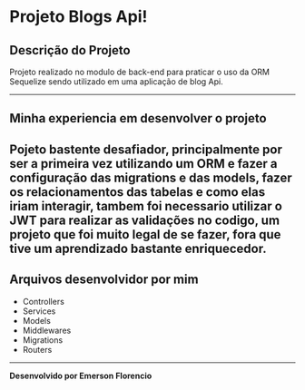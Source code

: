 # Projeto Blogs Api!

## Descrição do Projeto

Projeto realizado no modulo de back-end para praticar o uso da ORM Sequelize sendo utilizado em uma aplicação de blog Api.

---

## Minha experiencia em desenvolver o projeto

Pojeto bastente desafiador, principalmente por ser a primeira vez utilizando um ORM e fazer a configuração das migrations e das models, fazer os relacionamentos das tabelas e como elas iriam interagir, tambem foi necessario utilizar o JWT para realizar as validações no codigo, um projeto que foi muito legal de se fazer, fora que tive um aprendizado bastante enriquecedor.
---

## Arquivos desenvolvidor por mim

* Controllers 
* Services
* Models
* Middlewares
* Migrations
* Routers

---

<strong>Desenvolvido por Emerson Florencio</strong>